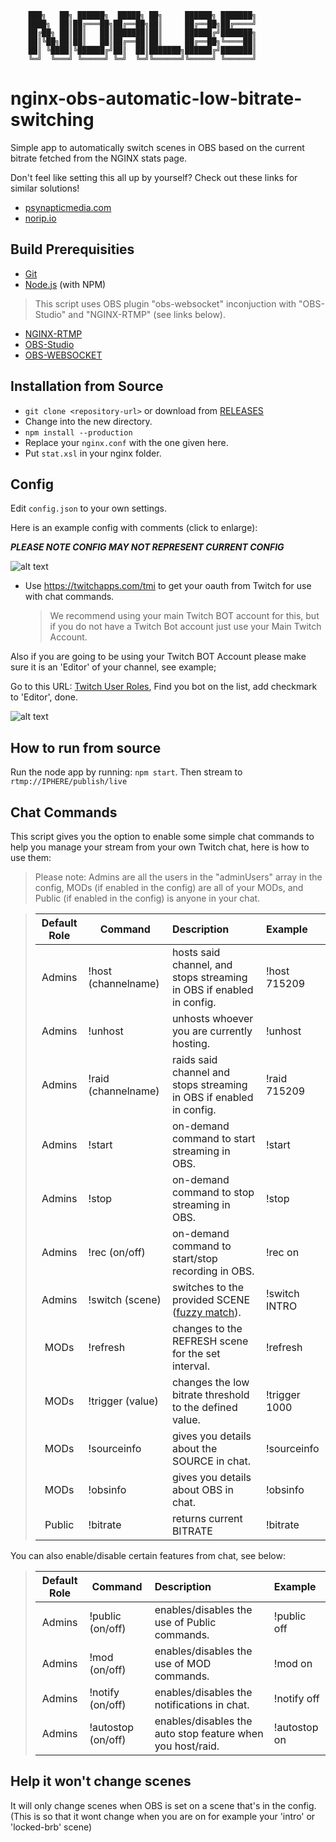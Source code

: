 ```
    ███╗   ██╗ ██████╗  █████╗ ██╗     ██████╗ ███████╗
    ████╗  ██║██╔═══██╗██╔══██╗██║     ██╔══██╗██╔════╝
    ██╔██╗ ██║██║   ██║███████║██║     ██████╔╝███████╗
    ██║╚██╗██║██║   ██║██╔══██║██║     ██╔══██╗╚════██║
    ██║ ╚████║╚██████╔╝██║  ██║███████╗██████╔╝███████║
    ╚═╝  ╚═══╝ ╚═════╝ ╚═╝  ╚═╝╚══════╝╚═════╝ ╚══════╝
```

# nginx-obs-automatic-low-bitrate-switching

Simple app to automatically switch scenes in OBS based on the current bitrate fetched from the NGINX stats page.

Don't feel like setting this all up by yourself? Check out these links for similar solutions!
-   [psynapticmedia.com](http://www.psynapticmedia.com/super-stream-system-by-psynaps/)
-   [norip.io](https://www.norip.io)

## Build Prerequisities

-   [Git](http://git-scm.com/)
-   [Node.js](http://nodejs.org/) (with NPM)

> This script uses OBS plugin "obs-websocket" inconjuction with "OBS-Studio" and "NGINX-RTMP" (see links below).

-   [NGINX-RTMP](https://github.com/arut/nginx-rtmp-module/)
-   [OBS-Studio](https://github.com/obsproject/obs-studio/)
-   [OBS-WEBSOCKET](https://github.com/Palakis/obs-websocket/)

## Installation from Source

-   `git clone <repository-url>` or download from [RELEASES](https://github.com/715209/nginx-obs-automatic-low-bitrate-switching/releases)
-   Change into the new directory.
-   `npm install --production`
-   Replace your `nginx.conf` with the one given here.
-   Put `stat.xsl` in your nginx folder.

## Config

Edit `config.json` to your own settings.

Here is an example config with comments (click to enlarge):

***PLEASE NOTE CONFIG MAY NOT REPRESENT CURRENT CONFIG***

![alt text](https://i.imgur.com/cVbz1bN.png "Configuration Comments (Click to Enlarge)")

-   Use https://twitchapps.com/tmi to get your oauth from Twitch for use with chat commands.
    > We recommend using your main Twitch BOT account for this, but if you do not have a Twitch Bot account just use your Main Twitch Account.

Also if you are going to be using your Twitch BOT Account please make sure it is an 'Editor' of your channel, see example;

Go to this URL: [Twitch User Roles](https://www.twitch.tv/dashboard/roles/), Find you bot on the list, add checkmark to 'Editor', done.

![alt text](https://i.imgur.com/yRlBe5U.png "Setting your bot as Editor")

## How to run from source

Run the node app by running: `npm start`. Then stream to `rtmp://IPHERE/publish/live`

## Chat Commands

This script gives you the option to enable some simple chat commands to help you manage your stream from your own Twitch chat, here is how to use them:

> Please note: Admins are all the users in the "adminUsers" array in the config, MODs (if enabled in the config) are all of your MODs, and Public (if enabled in the config) is anyone in your chat.

> | Default Role | Command             | Description                                                                                             | Example       |
> | :----------: | ------------------- | :------------------------------------------------------------------------------------------------------ | :------------ |
> |    Admins    | !host (channelname) | hosts said channel, and stops streaming in OBS if enabled in config.                                    | !host 715209  |
> |    Admins    | !unhost             | unhosts whoever you are currently hosting.                                                              | !unhost       |
> |    Admins    | !raid (channelname) | raids said channel and stops streaming in OBS if enabled in config.                                     | !raid 715209  |
> |    Admins    | !start              | on-demand command to start streaming in OBS.                                                            | !start        |
> |    Admins    | !stop               | on-demand command to stop streaming in OBS.                                                             | !stop         |
> |    Admins    | !rec (on/off)       | on-demand command to start/stop recording in OBS.                                                       | !rec on       |
> |    Admins    | !switch (scene)     | switches to the provided SCENE ([fuzzy match](https://wikipedia.org/wiki/Approximate_string_matching)). | !switch INTRO |
> |     MODs     | !refresh            | changes to the REFRESH scene for the set interval.                                                      | !refresh      |
> |     MODs     | !trigger (value)    | changes the low bitrate threshold to the defined value.                                                 | !trigger 1000 |
> |     MODs     | !sourceinfo         | gives you details about the SOURCE in chat.                                                             | !sourceinfo   |
> |     MODs     | !obsinfo            | gives you details about OBS in chat.                                                                    | !obsinfo      |
> |    Public    | !bitrate            | returns current BITRATE                                                                                 | !bitrate      |

You can also enable/disable certain features from chat, see below:

> | Default Role | Command            | Description                                                | Example      |
> | :----------: | ------------------ | :--------------------------------------------------------- | :----------- |
> |    Admins    | !public (on/off)   | enables/disables the use of Public commands.               | !public off  |
> |    Admins    | !mod (on/off)      | enables/disables the use of MOD commands.                  | !mod on      |
> |    Admins    | !notify (on/off)   | enables/disables the notifications in chat.                | !notify off  |
> |    Admins    | !autostop (on/off) | enables/disables the auto stop feature when you host/raid. | !autostop on |

## Help it won't change scenes

It will only change scenes when OBS is set on a scene that's in the config.  
(This is so that it wont change when you are on for example your 'intro' or 'locked-brb' scene)
